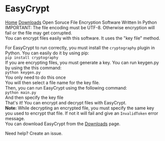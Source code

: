 # EasyCrypt
<a href="https://restaurantcontroller.github.io/EasyCrypt/">Home</a> <a href="https://restaurantcontroller.github.io/EasyCrypt/downloads.html">Downloads</a>
Open Soruce File Encryption Software Written In Python
<br>
IMPORTANT: The file encoding must be UTF-8. Otherwise encryption will fail or the file may get corrupted.
<br>
You can encrypt files easily with this software. It uses the "key file" method.
<br>

For EasyCrypt to run correctly, you must install the <code>cryptography</code> plugin in Python. You can easily do it by using pip:
<br>
<code>pip install cryptography</code>
<br>
If you are encrypting files, you must generate a key. You can run keygen.py by using the this command:
<br>
<code>python keygen.py</code>
<br>
You only need to do this once
<br>
You will then select a file name for the key file.
<br>
Then, you can run EasyCrypt using the following command:
<br>
<code>python main.py</code>
<br>
And then specify the key file
<br>
That's it! You can encrypt and decrypt files with EasyCrypt.
<br>
<b>Note:</b> While decrypting an encrypted file, you must specify the same key you used to encrypt that file. If not it will fail and give an <code>InvalidToken</code> error message.
<br>
You can download EasyCrypt from the <a href="https://restaurantcontroller.github.io/EasyCrypt/downloads.html">Downloads</a> page.

Need help? Create an issue.
